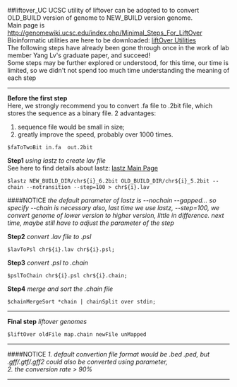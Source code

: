 ##liftover_UC
UCSC utility of liftover can be adopted to to convert OLD_BUILD version of genome to NEW_BUILD version genome.<br />
Main page is http://genomewiki.ucsc.edu/index.php/Minimal_Steps_For_LiftOver<br />
Bioinformatic utilities are here to be downloaded:
[liftOver Utilities](http://hgdownload.cse.ucsc.edu/admin/exe/)<br />
The following steps have already been gone through once in the work of lab member Yang Lv's graduate paper, and succeed!<br />
Some steps may be further explored or understood, for this time, our time is limited, so we didn't not spend too much time 	understanding the meaning of each step<br />

******
**Before the first step**
<br />Here, we strongly recommend you to convert .fa file to .2bit file, which stores the sequence as a binary file.
2 advantages:<br />
  1) sequence file would be small in size;<br />
  2) greatly improve the speed, probably over 1000 times.
		
	$faToTwoBit in.fa  out.2bit

**Step1** *using lastz to create lav file*
<br />See here to find details about lastz: [lastz Main Page](http://www.bx.psu.edu/miller_lab/dist/README.lastz-1.02.00/README.lastz-1.02.00a.html)
	
	$lastz NEW_BUILD_DIR/chr${i}_6.2bit OLD_BUILD_DIR/chr${i}_5.2bit --chain --notransition --step=100 > chr${i}.lav

####NOTICE
*the default parameter of lastz is --nochain --gapped... so specify --chain is necessary*
*also, last time we use lastz, --step=100, we convert genome of lower version to higher version, little in difference.*
*next time, maybe still have to adjust the parameter of the step*


**Step2** *convert .lav file to .psl*

	$lavToPsl chr${i}.lav chr${i}.psl;

**Step3** *convert .psl to .chain*

	$pslToChain chr${i}.psl chr${i}.chain;

**Step4** *merge and sort the .chain file*

	$chainMergeSort *chain | chainSplit over stdin;
******

**Final step** *liftover genomes*

	$liftOver oldFile map.chain newFile unMapped

******
####NOTICE
*1. default convertion file format would be .bed .ped, but .gff/.gtf/.gff2 could also be converted using parameter,*<br />
*2. the conversion rate > 90%*
******

